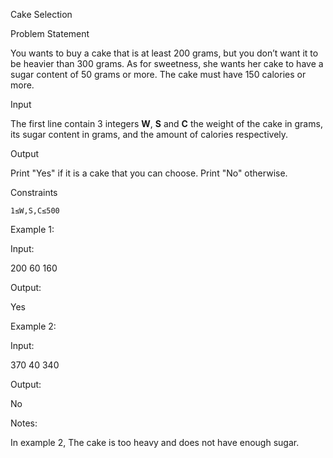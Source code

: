 Cake Selection

Problem Statement

You wants to buy a cake that is at least 200 grams, but you don’t want it to be heavier than 300 grams. As for sweetness, she wants her cake to have a sugar content of 50 grams or more. The cake must have 150 calories or more.

Input

The first line contain 3 integers **W**, **S** and **C** the weight of the cake in grams, its sugar content in grams, and the amount of calories respectively.

Output

Print "Yes" if it is a cake that you can choose. Print "No" otherwise.

Constraints

    1≤W,S,C≤500

Example 1:

Input:

200 60 160

Output:

Yes

Example 2:

Input:

370 40 340

Output:

No

Notes:

In example 2, The cake is too heavy and does not have enough sugar.
